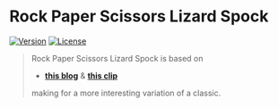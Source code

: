 # Rock Paper Scissors Lizard Spock
[![Version](https://img.shields.io/badge/dynamic/json?url=https://raw.githubusercontent.com/eldarlrd/rock-paper-scissors/main/package.json&query=version&logo=git-extensions&label=version&labelColor=475569&color=0284c7)](https://github.com/eldarlrd/rock-paper-scissors/blob/main/package.json)
[![License](https://img.shields.io/badge/dynamic/json?url=https://raw.githubusercontent.com/eldarlrd/rock-paper-scissors/main/package.json&query=license&logo=open-source-initiative&logoColor=fff&label=license&labelColor=475569&color=c026d3)](https://github.com/eldarlrd/rock-paper-scissors/blob/main/LICENSE)

> Rock Paper Scissors Lizard Spock is based on
> - **[this blog](http://www.samkass.com/theories/RPSSL.html)** & **[this clip](https://youtu.be/pIpmITBocfM)**
>
> making for a more interesting variation of a classic.
